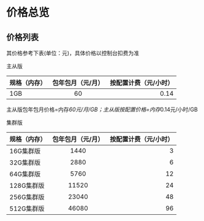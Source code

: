 # 价格总览

##  价格列表
其价格参考下表(单位：元)，具体价格以控制台扣费为准

主从版

规格（内存）|包年包月（元/月）|按配置计费（元/小时）
---|:--:|---:
1GB|60|0.14

主从版包年包月价格=内存*60元/月/GB；主从版按配置价格=内存*0.14元/小时/GB

集群版

规格（内存）|包年包月（元/月）|按配置计费（元/小时）
---|:--:|---:
16G集群版|1440|3
32G集群版|2880|6
64G集群版|5760|12
128G集群版|11520|24
256G集群版|23040|48
512G集群版|46080|96
